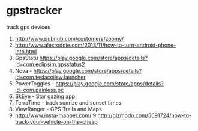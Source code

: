 gpstracker
==========

track gps devices

1. http://www.pubnub.com/customers/zoomy/
2. http://www.alexroddie.com/2013/11/how-to-turn-android-phone-into.html
2. GpsStatu https://play.google.com/store/apps/details?id=com.eclipsim.gpsstatus2
3. Nova - https://play.google.com/store/apps/details?id=com.teslacoilsw.launcher
4. PowerToggles - https://play.google.com/store/apps/details?id=com.painless.pc
5. SkEye - Star gazing app
6. TerraTime - track sunrize and sunset times
7. ViewRanger - GPS Trails and Maps
8. http://www.insta-mapper.com/
9.http://gizmodo.com/5691724/how-to-track-your-vehicle-on-the-cheap

